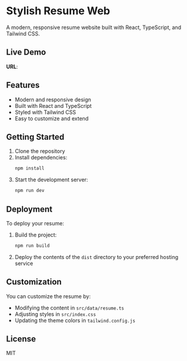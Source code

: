 # Stylish Resume Web

A modern, responsive resume website built with React, TypeScript, and Tailwind CSS.

## Live Demo

**URL**: 

## Features

- Modern and responsive design
- Built with React and TypeScript
- Styled with Tailwind CSS
- Easy to customize and extend

## Getting Started

1. Clone the repository
2. Install dependencies:
   ```bash
   npm install
   ```
3. Start the development server:
   ```bash
   npm run dev
   ```

## Deployment

To deploy your resume:

1. Build the project:
   ```bash
   npm run build
   ```
2. Deploy the contents of the `dist` directory to your preferred hosting service

## Customization

You can customize the resume by:

- Modifying the content in `src/data/resume.ts`
- Adjusting styles in `src/index.css`
- Updating the theme colors in `tailwind.config.js`

## License

MIT
